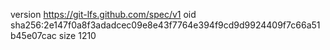 version https://git-lfs.github.com/spec/v1
oid sha256:2e147f0a8f3adadcec09e8e43f7764e394f9cd9d9924409f7c66a51b45e07cac
size 1210
